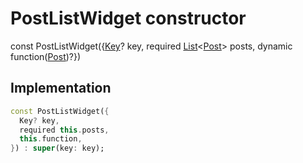 


# PostListWidget constructor






const
PostListWidget(\{[Key](https://api.flutter.dev/flutter/foundation/Key-class.html)? key, required [List](https://api.flutter.dev/flutter/dart-core/List-class.html)&lt;[Post](../../models_post_post_model/Post-class.md)> posts, dynamic function([Post](../../models_post_post_model/Post-class.md))?})





## Implementation

```dart
const PostListWidget({
  Key? key,
  required this.posts,
  this.function,
}) : super(key: key);
```







